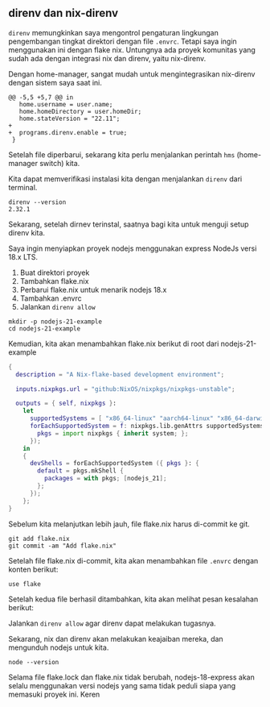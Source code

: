 ## direnv dan nix-direnv

`direnv` memungkinkan saya mengontrol pengaturan lingkungan pengembangan tingkat direktori dengan file `.envrc`. Tetapi saya ingin menggunakan ini dengan flake nix. Untungnya ada proyek komunitas yang sudah ada dengan integrasi nix dan direnv, yaitu nix-direnv.

Dengan home-manager, sangat mudah untuk mengintegrasikan nix-direnv dengan sistem saya saat ini.

```
@@ -5,5 +5,7 @@ in
   home.username = user.name;
   home.homeDirectory = user.homeDir;
   home.stateVersion = "22.11";
+
+  programs.direnv.enable = true;
 }
```

Setelah file diperbarui, sekarang kita perlu menjalankan perintah `hms` (home-manager switch) kita.

Kita dapat memverifikasi instalasi kita dengan menjalankan `direnv` dari terminal.

```
direnv --version
2.32.1
```

Sekarang, setelah dirnev terinstal, saatnya bagi kita untuk menguji setup direnv kita.

Saya ingin menyiapkan proyek nodejs menggunakan express NodeJs versi 18.x LTS.

1. Buat direktori proyek
2. Tambahkan flake.nix
3. Perbarui flake.nix untuk menarik nodejs 18.x
4. Tambahkan .envrc
5. Jalankan `direnv allow`

```
mkdir -p nodejs-21-example
cd nodejs-21-example
```

Kemudian, kita akan menambahkan flake.nix berikut di root dari nodejs-21-example

```nix
{
  description = "A Nix-flake-based development environment";

  inputs.nixpkgs.url = "github:NixOS/nixpkgs/nixpkgs-unstable";

  outputs = { self, nixpkgs }:
    let
      supportedSystems = [ "x86_64-linux" "aarch64-linux" "x86_64-darwin" "aarch64-darwin" ];
      forEachSupportedSystem = f: nixpkgs.lib.genAttrs supportedSystems (system: f {
        pkgs = import nixpkgs { inherit system; };
      });
    in
    {
      devShells = forEachSupportedSystem ({ pkgs }: {
        default = pkgs.mkShell {
          packages = with pkgs; [nodejs_21];
        };
      });
    };
}
```

Sebelum kita melanjutkan lebih jauh, file flake.nix harus di-commit ke git.

```
git add flake.nix
git commit -am "Add flake.nix"
```

Setelah file flake.nix di-commit, kita akan menambahkan file `.envrc` dengan konten berikut:

```
use flake
```

Setelah kedua file berhasil ditambahkan, kita akan melihat pesan kesalahan berikut:

Jalankan `direnv allow` agar direnv dapat melakukan tugasnya.

Sekarang, nix dan direnv akan melakukan keajaiban mereka, dan mengunduh nodejs untuk kita.

```
node --version
```

Selama file flake.lock dan flake.nix tidak berubah, nodejs-18-express akan selalu menggunakan versi nodejs yang sama tidak peduli siapa yang memasuki proyek ini. Keren
